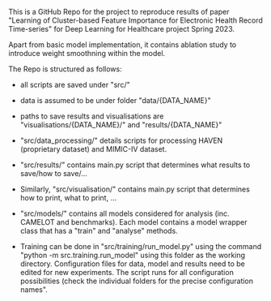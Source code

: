This is a GitHub Repo for the project to reproduce results of paper "Learning of Cluster-based Feature Importance for Electronic Health Record Time-series" for Deep Learning for Healthcare project Spring 2023.

Apart from basic model implementation, it contains ablation study to introduce weight smoothning within the model.

The Repo is structured as follows:
- all scripts are saved under "src/"
- data is assumed to be under folder "data/{DATA_NAME}"
- paths to save results and visualisations are "visualisations/{DATA_NAME}/" and "results/{DATA_NAME}"

- "src/data_processing/" details scripts for processing HAVEN (proprietary dataset) and MIMIC-IV dataset.
- "src/results/" contains main.py script that determines what results to save/how to save/...
- Similarly, "src/visualisation/" contains main.py script that determines how to print, what to print, ...
- "src/models/" contains all models considered for analysis (inc. CAMELOT and benchmarks). Each model contains a model wrapper class that has a "train" and "analyse" methods.
- Training can be done in "src/training/run_model.py" using the command "python -m src.training.run_model" using this folder as the working directory. Configuration files for data, model and results need to be edited for new experiments. The script runs for all configuration possibilities (check the individual folders for the precise configuration names". 
